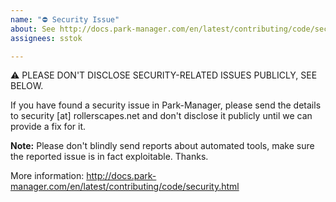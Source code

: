 ```yaml
---
name: "⛔ Security Issue"
about: See http://docs.park-manager.com/en/latest/contributing/code/security.html report security-related issues
assignees: sstok

---
```


⚠ PLEASE DON'T DISCLOSE SECURITY-RELATED ISSUES PUBLICLY, SEE BELOW.

If you have found a security issue in Park-Manager, please send the details to
security [at] rollerscapes.net and don't disclose it publicly until we can provide a
fix for it.

**Note:** Please don't blindly send reports about automated tools, make sure the
reported issue is in fact exploitable. Thanks.

More information: http://docs.park-manager.com/en/latest/contributing/code/security.html
